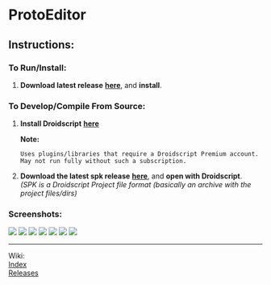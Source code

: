 # ProtoEditor

## Instructions:



### To Run/Install:
1. **Download latest release** [**here**](https://drive.google.com/open?id=1CKCArc7X75LviJ_26eeakSKzvaU5aefH), and **install**.


### To Develop/Compile From Source:   
1. **Install Droidscript** [**here**](https://play.google.com/store/apps/details?id=com.smartphoneremote.androidscriptfree&hl=en_US)

    **Note:**   

      `Uses plugins/libraries that require a Droidscript Premium account.`   
      `May not run fully without such a subscription.`

2. **Download the latest spk release** [**here**](https://drive.google.com/open?id=1sbsaX2-m3tf3etYQWhpr9qjr6q1eINEQ), and **open with Droidscript**.  
        *(SPK is a Droidscript Project file format (basically an archive with the project files/dirs)*



### Screenshots:

![](https://lh3.googleusercontent.com/LxuYd0Nn-VYz8GFBGVwbiowbSfs5dGOmS3JwhGqMQTglC3aNlYe3kuMYNZaOX_Norng=w720-h310)
![](https://lh3.googleusercontent.com/X61_z_D-g9OKCe7L7szhgal4anLGoOWLpWiHUrDcaJec5CruyXd0plT8U61C6OtZY_IQ=w720-h310)
![](https://lh3.googleusercontent.com/LQwqDK1vtbNllGWC1B9CD969VfO0rp1sb-1wPME_ErMTmwNdECV2Ght2DvmxzLjgQg=w720-h310)
![](https://lh3.googleusercontent.com/Xw6BPEVbDvMlKcSpZnNztNbMia1VEGnEZ8f7moZ7wNHQ-r2xCvD70zupHzRuSAkA4mtA=w720-h310)
![](https://lh3.googleusercontent.com/qjz-wHHL7zGDnJHoQsSZMGFIeknOeyHOpmsOKDBCumZpzTdQAHOJxtdFi-uNwq0uUSU=w720-h310)
![](https://lh3.googleusercontent.com/E93AfuCMz6YIDoeoyQkiZMhE06en8uRZG21LehbBrTAIns_jKZI0RksB30seMSCBD70=w720-h310)
![](https://lh3.googleusercontent.com/ps-SPJe_wjL7FGPnx-V4-ITLo0-j3BsjNnyx0zBScwkRap9qrn39NcfL_CBARL2YiQM=w720-h310)


-----------------------
Wiki:   
[Index](https://gitlab.com/hltdev8642/ProtoEditor/wikis/INDEX)   
[Releases](https://gitlab.com/hltdev8642/ProtoEditor/wikis/RELEASES)   
   